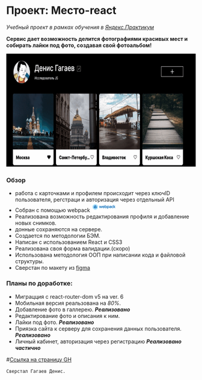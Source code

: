# Проект: Место-react
*Учебный проект в рамках обучения в [Яндекс.Практикум](https://praktikum.yandex.ru)*

**Сервис дает возможность делится фотографиями красивых мест и собирать лайки под фото, создавая свой фотоальбом!**
<div align="center">
  <img width="700" height="300" src="https://github.com/DenisGagaev/mesto/blob/main/src/images/Gifius.ru.gif?raw=true">
  </div>
  
### Обзор
- работа с карточками и профилем происходит через ключID пользователя, регстраци и авторизация через отдельный API
- Собран с помощью webpack ![npm] 
- Реализована возможность редактирования профиля и добавление новых снимков.
- донные сохраняются на сервере.
- Создается по методологии БЭМ.
- Написан c использованием React и CSS3
- Реализована своя форма валидации.(скоро)
- Использована методология ООП при написании кода и файловой структуры.
- Сверстан по макету из [figma](https://www.figma.com/file/2cn9N9jSkmxD84oJik7xL7/JavaScript.-Sprint-4?node-id=0%3A1)



### Планы по доработке:
* Миграцция с react-router-dom v5 на ver. 6
* Мобильная версия реальзована на *80%*.
* Добавление фото в галлерею.  ***Реализовано***
* Редактирование фото и описания к ним.
* Лайки под фото. ***Реализовано***
* Приязка сайта к серверу для сохранения данных пользователя. ***Реализовано***
* Личный кабинет, авторизация через регистрацию ***Реализовано частично***

#[Ссылка на страницу GH](https://denisgagaev.github.io/mesto-react-auth/)

```
Сверстал Гагаев Денис.
```
[npm]: https://github.com/DenisGagaev/mesto/blob/main/src/images/webpack_original_wordmark_logo_icon_146301.png?raw=true
